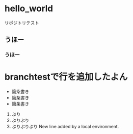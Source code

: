 # hello_world
リポジトリテスト
## うほー
### うほー
# branchtestで行を追加したよん
- 箇条書き
- 箇条書き
- 箇条書き

1. ぶり
2. ぶりぶり
3. ぶりぶりぶり
 New line added by a local environment.

